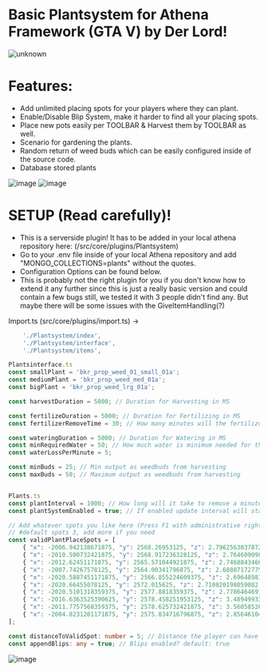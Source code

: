 # Basic Plantsystem for Athena Framework (GTA V) by Der Lord!

![unknown](https://user-images.githubusercontent.com/82890183/131876685-13775cce-d8ee-4eb5-b95e-b3ad8520a3cf.png)

# Features:
* Add unlimited placing spots for your players where they can plant.
* Enable/Disable Blip System, make it harder to find all your placing spots.
* Place new pots easily per TOOLBAR & Harvest them by TOOLBAR as well.
* Scenario for gardening the plants.
* Random return of weed buds which can be easily configured inside of the source code.
* Database stored plants

![image](https://user-images.githubusercontent.com/82890183/131878762-6e99fa50-45e8-4f98-bf29-1d52e5ecaccf.png)
![image](https://user-images.githubusercontent.com/82890183/131878858-49770085-50a0-4092-bc3c-5a0f4282f1cc.png)

# SETUP (Read carefully)!
* This is a serverside plugin! It has to be added in your local athena repository here: (/src/core/plugins/Plantsystem)
* Go to your .env file inside of your local Athena repository and add "MONGO_COLLECTIONS=plants" without the quotes.
* Configuration Options can be found below.
* This is probably not the right plugin for you if you don't know how to extend it any further since this is just a really basic version and could contain a few bugs still, we tested it with 3 people didn't find any. But maybe there will be some issues with the GiveItemHandling(?)

Import.ts (src/core/plugins/import.ts) ->
```typescript
    './Plantsystem/index',
    './Plantsystem/interface',
    './Plantsystem/items',
```

```typescript
Plantsinterface.ts
const smallPlant = 'bkr_prop_weed_01_small_01a';
const mediumPlant = 'bkr_prop_weed_med_01a';
const bigPlant = 'bkr_prop_weed_lrg_01a';

const harvestDuration = 5000; // Duration for Harvesting in MS

const fertilizeDuration = 5000; // Duration for Fertilizing in MS
const fertilizerRemoveTime = 30; // How many minutes will the fertilizer remove?

const wateringDuration = 5000; // Duration for Watering in MS
const minRequiredWater = 50; // How much water is minimum needed for the plant to grow?
const waterLossPerMinute = 5;

const minBuds = 25; // Min output as weedbuds from harvesting
const maxBuds = 50; // Maximum output as weedbuds from harvesting


Plants.ts
const plantInterval = 1000; // How long will it take to remove a minute in ms? default: 60000
const plantSystemEnabled = true; // If enabled update interval will start on bootup of Athena. default: true

// Add whatever spots you like here (Press F1 with administrative rights ingame to get Pos from the alt:V Dev Console)
// #default spots 3, add more if you need
const validPlantPlaceSpots = [
    { "x": -2006.942138671875, "y": 2568.26953125, "z": 2.7962563037872314 },
    { "x": -2010.500732421875, "y": 2568.917236328125, "z": 2.7646090984344482 },
    { "x": -2012.62451171875, "y": 2565.571044921875, "z": 2.746884346008301 },
    { "x": -2007.74267578125, "y": 2564.00341796875, "z": 2.6880717277526855 },
    { "x": -2020.5887451171875, "y": 2566.855224609375, "z": 2.6964898109436035 },
    { "x": -2020.66455078125, "y": 2572.015625, "z": 2.710820198059082 },
    { "x": -2020.5101318359375, "y": 2577.8818359375, "z": 2.778646469116211 },
    { "x": -2016.6363525390625, "y": 2578.458251953125, "z": 3.48949933052063 },
    { "x": -2011.7757568359375, "y": 2578.625732421875, "z": 3.5605852603912354 },
    { "x": -2004.8231201171875, "y": 2575.834716796875, "z": 2.8564610481262207 }
];

const distanceToValidSpot: number = 5; // Distance the player can have to a valid spot. default: 5
const appendBlips: any = true; // Blips enabled? default: true
``` 
![image](https://user-images.githubusercontent.com/82890183/132117567-58d68941-01bd-4eb2-9d87-8baee866f40b.png)
